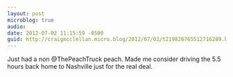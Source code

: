 ```yaml
---
layout: post
microblog: true
audio: 
date: 2012-07-02 11:15:59 -0500
guid: http://craigmcclellan.micro.blog/2012/07/02/t219826765512716289.html
---
```

Just had a non @ThePeachTruck peach. Made me consider driving the 5.5 hours back home to Nashville just for the real deal.
